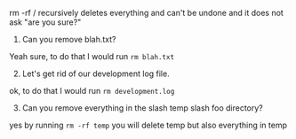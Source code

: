 rm -rf / recursively deletes everything and can't be undone and it does not ask "are you sure?"


1) Can you remove blah.txt?

Yeah sure, to do that I would run `rm blah.txt` 

2) Let's get rid of our development log file.

ok, to do that I would run `rm development.log` 

3) Can you remove everything in the slash temp slash foo directory?

yes by running `rm -rf temp` you will delete temp but also everything in temp
